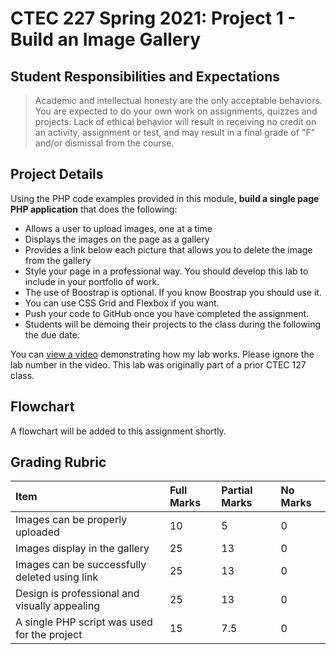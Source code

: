 # CTEC 227 Spring 2021: Project 1 - Build an Image Gallery

## Student Responsibilities and Expectations

> Academic and intellectual honesty are the only acceptable behaviors. You are expected to do your own work on assignments, quizzes and projects. Lack of ethical behavior will result in receiving no credit on an activity, assignment or test, and may result in a final grade of "F" and/or dismissal from the course.

## Project Details

Using the PHP code examples provided in this module, **build a single page PHP application** that does the following:

- Allows a user to upload images, one at a time
- Displays the images on the page as a gallery
- Provides a link below each picture that allows you to delete the image from the gallery
- Style your page in a professional way. You should develop this lab to include in your portfolio of work.
- The use of Boostrap is optional. If you know Boostrap you should use it.
- You can use CSS Grid and Flexbox if you want.
- Push your code to GitHub once you have completed the assignment.
- Students will be demoing their projects to the class during the following the due date.

You can [view a video](https://www.youtube.com/watch?v=t2V_8czWuxM) demonstrating how my lab works. Please ignore the lab number in the video. This lab was originally part of a prior CTEC 127 class.

## Flowchart

A flowchart will be added to this assignment shortly.

## Grading Rubric

| Item                                          | Full Marks | Partial Marks | No Marks |
| :-------------------------------------------- | :--------- | :------------ | :------- |
| Images can be properly uploaded               | 10         | 5             | 0        |
| Images display in the gallery                 | 25         | 13            | 0        |
| Images can be successfully deleted using link | 25         | 13            | 0        |
| Design is professional and visually appealing | 25         | 13            | 0        |
| A single PHP script was used for the project  | 15         | 7.5           | 0        |